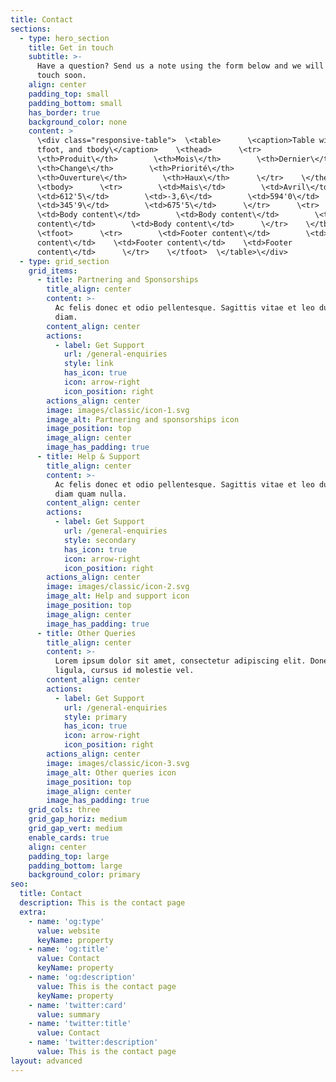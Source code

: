 ```yaml
---
title: Contact
sections:
  - type: hero_section
    title: Get in touch
    subtitle: >-
      Have a question? Send us a note using the form below and we will be in
      touch soon.
    align: center
    padding_top: small
    padding_bottom: small
    has_border: true
    background_color: none
    content: >
      \<div class="responsive-table">  \<table>      \<caption>Table with thead,
      tfoot, and tbody\</caption>    \<thead>      \<tr>       
      \<th>Produit\</th>        \<th>Mois\</th>        \<th>Dernier\</th>       
      \<th>Change\</th>        \<th>Priorité\</th>       
      \<th>Ouverture\</th>        \<th>Haux\</th>      \</tr>    \</thead>   
      \<tbody>      \<tr>        \<td>Mais\</td>        \<td>Avril\</td>       
      \<td>612'5\</td>        \<td>-3,6\</td>        \<td>594'0\</td>       
      \<td>345'9\</td>        \<td>675'5\</td>      \</tr>      \<tr>       
      \<td>Body content\</td>        \<td>Body content\</td>        \<td>Body
      content\</td>        \<td>Body content\</td>      \</tr>    \</tbody>   
      \<tfoot>      \<tr>        \<td>Footer content\</td>        \<td>Footer
      content\</td>    \<td>Footer content\</td>    \<td>Footer
      content\</td>      \</tr>    \</tfoot>  \</table>\</div>
  - type: grid_section
    grid_items:
      - title: Partnering and Sponsorships
        title_align: center
        content: >-
          Ac felis donec et odio pellentesque. Sagittis vitae et leo duis ut
          diam.
        content_align: center
        actions:
          - label: Get Support
            url: /general-enquiries
            style: link
            has_icon: true
            icon: arrow-right
            icon_position: right
        actions_align: center
        image: images/classic/icon-1.svg
        image_alt: Partnering and sponsorships icon
        image_position: top
        image_align: center
        image_has_padding: true
      - title: Help & Support
        title_align: center
        content: >-
          Ac felis donec et odio pellentesque. Sagittis vitae et leo duis ut
          diam quam nulla.
        content_align: center
        actions:
          - label: Get Support
            url: /general-enquiries
            style: secondary
            has_icon: true
            icon: arrow-right
            icon_position: right
        actions_align: center
        image: images/classic/icon-2.svg
        image_alt: Help and support icon
        image_position: top
        image_align: center
        image_has_padding: true
      - title: Other Queries
        title_align: center
        content: >-
          Lorem ipsum dolor sit amet, consectetur adipiscing elit. Donec nisl
          ligula, cursus id molestie vel.
        content_align: center
        actions:
          - label: Get Support
            url: /general-enquiries
            style: primary
            has_icon: true
            icon: arrow-right
            icon_position: right
        actions_align: center
        image: images/classic/icon-3.svg
        image_alt: Other queries icon
        image_position: top
        image_align: center
        image_has_padding: true
    grid_cols: three
    grid_gap_horiz: medium
    grid_gap_vert: medium
    enable_cards: true
    align: center
    padding_top: large
    padding_bottom: large
    background_color: primary
seo:
  title: Contact
  description: This is the contact page
  extra:
    - name: 'og:type'
      value: website
      keyName: property
    - name: 'og:title'
      value: Contact
      keyName: property
    - name: 'og:description'
      value: This is the contact page
      keyName: property
    - name: 'twitter:card'
      value: summary
    - name: 'twitter:title'
      value: Contact
    - name: 'twitter:description'
      value: This is the contact page
layout: advanced
---
```

